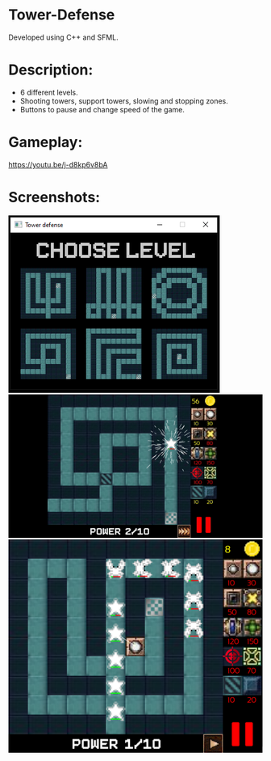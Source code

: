 # Tower-Defense
Developed using C++ and SFML.

# Description:
* 6 different levels.</br>
* Shooting towers, support towers, slowing and stopping zones.</br>
* Buttons to pause and change speed of the game.</br>

# Gameplay:
https://youtu.be/j-d8kp6v8bA

# Screenshots:
<img src="images/TD_menu.png"/>
<img src="images/ezgif.com-gif-maker.gif"/>
<img src="images/TD_wave.png" width="600"/>
